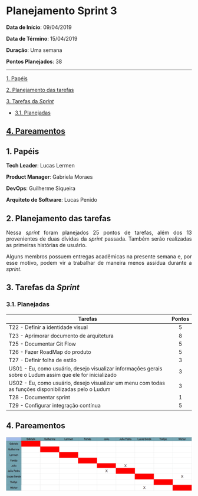 # Planejamento Sprint 3

**Data de Início**: 09/04/2019

**Data de Término**: 15/04/2019

**Duração**: Uma semana

**Pontos Planejados**: 38

-------

[1. Papéis](#_1-papéis)

[2. Planejamento das tarefas](#_2-planejamento-das-tarefas)

[3. Tarefas da _Sprint_](#_3-tarefas-da-sprint)  

  * [3.1. Planejadas](#_31-planejadas)

[4. Pareamentos](#_4-pareamentos_)  
-------

## 1. Papéis

**Tech Leader**: Lucas Lermen

**Product Manager**: Gabriela Moraes

**DevOps**: Guilherme Siqueira

**Arquiteto de Software**: Lucas Penido


## 2. Planejamento das tarefas

<p align = "justify"> Nessa <i>sprint</i> foram planejados 25 pontos de tarefas, além dos 13 provenientes de duas dívidas da <i>sprint</i> passada. Também serão realizadas as primeiras histórias de usuário.</p>

<p align = "justify"> Alguns membros possuem entregas acadêmicas na presente  semana e, por esse motivo, podem vir a trabalhar de maneira menos assídua durante a <i>sprint</i>.</p>


## 3. Tarefas da _Sprint_

### 3.1. Planejadas

|Tarefas|Pontos|
|-|:--:|
| T22 - Definir a identidade visual | 5 |
| T23 - Aprimorar documento de arquitetura | 8 |
| T25 - Documentar Git Flow | 5 |
| T26 - Fazer RoadMap do produto | 5 |
| T27 - Definir folha de estilo | 3 |
| US01 - Eu, como usuário, desejo visualizar informações gerais sobre o Ludum assim que ele for inicializado | 3 |
| US02 - Eu, como usuário, desejo visualizar um menu com todas as funções disponibilizadas pelo o Ludum | 3 |
| T28 - Documentar sprint | 1 |
| T29 - Configurar integração contínua | 5 |

## 4. Pareamentos

![](./imagens/quadropareamento-sprint3)
